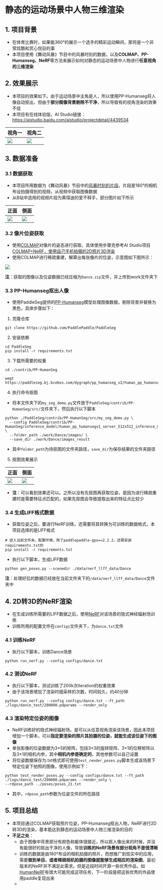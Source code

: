 # 静态的运动场景中人物三维渲染

## 1. 项目背景

- 在体育比赛时，如果能360°的展示一个选手的精彩运动瞬间，那将是一个非常炫酷和赏心悦目的事
- 本项目使用《舞动风暴》节目中的风暴时刻的数据，以及**COLMAP、PP-Humanseg、NeRF**等方法来展示如何对静态的运动场景中人物进行**任意视角的三维渲染**

## 2. 效果展示

- 本项目的效果如下。由于运动场景中主角是人，所以使用PP-Humanseg将人像自动抠出，但由于**部分图像背景剔除不干净**，所以导致有的视角渲染的效果不佳
- 本项目有在线体验版，AI Studio链接：https://aistudio.baidu.com/aistudio/projectdetail/4439534

| 视角一| 视角二|
| --- | --- |
| ![](https://ai-studio-static-online.cdn.bcebos.com/aaeeeeab1f2d4cefb42186dafec5cb59b27d35934bc744ed95652241e471301f)| ![](https://ai-studio-static-online.cdn.bcebos.com/5ae034f5ab5c4c21afe354cf7043544e9a2bfcc51a2943b9952382f35fac356b)|

## 3. 数据准备

### 3.1 数据获取

- 本项目所用数据为《舞动风暴》节目中的[风暴时刻的片段](https://www.bilibili.com/video/BV1mJ411F7Dj?spm_id_from=333.337.search-card.all.click&vd_source=f8c967257e5e66e7ab9fdb724afa02f7)，片段是180°的相机布设拍摄得到的视频，从视频中获取图像数据
- 从B站中选用的视频片段为黄琛迪的爱不释手，部分图片如下所示

| 正面 | 侧面 |
| --- | --- |
| ![](https://ai-studio-static-online.cdn.bcebos.com/e221425bf834435d8210e6dfc59381a3c4eed98853814e719c6f0e9f46099d5e) |![](https://ai-studio-static-online.cdn.bcebos.com/2806219f21b94e28ac92d0a91b5ea31a7428285a94d74f66acad9d4d94c1312f) |

### 3.2 像片位姿获取

- 使用[COLMAP](https://demuc.de/colmap/)对像片的姿态进行获取，具体使用步骤克参考AI Studio项目[COLMAP+NeRF，使用自己手机拍摄的2D照片3D渲染](https://aistudio.baidu.com/aistudio/projectdetail/4132862?contributionType=1)
- 使用COLMAP进行稀疏重建，解算出每张像片的位姿，示意图如下图所示：

![](https://ai-studio-static-online.cdn.bcebos.com/506ce7ad73eb4845ad6da53ad7d40608323fa4cdfdde479aa2f1f23ad9a10f5c)

**注**：获取的图像以及位姿数据已经压缩为`Dance.zip`文件，并上传到work文件夹下

### 3.3 PP-Humanseg抠出人像

- 使用PaddleSeg提供的[PP-Humanseg](https://gitee.com/paddlepaddle/PaddleSeg/tree/release/2.6/contrib/PP-HumanSeg)模型处理图像数据，剔除背景并替换为黑色，具体步骤如下：

1. 克隆仓库

```shell
git clone https://github.com/PaddlePaddle/PaddleSeg
```

2. 安装依赖

```shell
cd PaddleSeg
pip install -r requirements.txt
```

3. 下载所需要的权重

```shell
cd ./contrib/PP-HumanSeg

wegt https://paddleseg.bj.bcebos.com/dygraph/pp_humanseg_v2/human_pp_humansegv1_server_512x512_inference_model_with_softmax.zip
```

4. 执行命令抠图

- 将本文件夹下的`my_seg_demo.py`文件放于`PaddleSeg/contrib/PP-HumanSeg/src/`文件夹下，然后执行以下脚本
```shell
python ./PaddleSeg/contrib/PP-HumanSeg/src/my_seg_demo.py \
  --config PaddleSeg/contrib/PP-HumanSeg/inference_model/human_pp_humansegv1_server_512x512_inference_model_with_softmax/deploy.yaml \
  --folder_path ./work/Dance/images/ \
  --save_dir ./work/Dance/images_result
```

- 其中`folder_path`为待抠图的文件夹路径，`save_dir`为保存结果的文件夹路径

5. 抠图效果展示

| 正面 | 侧面 |
| --- | --- |
| ![](https://ai-studio-static-online.cdn.bcebos.com/168ad8b4a4444acfbda103c03c3e395d83e2652536e448019b852fb87debf249) | ![](https://ai-studio-static-online.cdn.bcebos.com/6a4201641eb8425991d9588ebb787d5c59c223625fea4eeb9896bfaed4bebe72) |

- **注**：可以看到效果还可以。之所以没有先抠图再获取位姿，是因为进行稀疏重建时是需要特征点匹配的，如果先抠图会导致提取出来的特征点比较少

### 3.4 生成LIFF格式数据

- 获取位姿之后，要进行NeRF训练，还需要将其转换为可训练的数据格式，本项目选择的是LIFF格式

```shell
# 进入当前文件夹，配置环境，除了paddlepaddle-gpu==2.2.2，还需安装requirements.txt的
pip install -r requirements.txt
```

- 执行以下脚本，生成LIFF数据

```shell
python gen_poses.py --scenedir ./data/nerf_llff_data/Dance
```

**注**：处理好后的数据已经放在当前文件夹下的`/data/nerf_llff_data/Dance`文件夹中

## 4. 2D转3D的NeRF渲染

- 在生成训练所需要的LIFF数据之后，使用[NeRF](https://www.matthewtancik.com/nerf)对该场景的隐式神经辐射场训练
- 训练所用的配置文件在`configs`文件夹下，为`dance.txt`文件

### 4.1 训练NeRF
- 执行以下脚本，训练Dance场景

```shell
python run_nerf.py --config configs/dance.txt
```

### 4.2 测试NeRF

- 执行以下脚本，测试训练了200k次iteration的权重效果
- 由于该场景增加了渲染时细采样的次数，时间较久，约40分钟

```shell
python run_nerf.py --config configs/dance.txt --ft_path ./logs/dance_test/200000.pdparams --render_only
```

### 4.3 渲染特定位姿的图像

- NeRF训练好的隐式神经辐射场，是可以从任意视角渲染该场景，因此本项目增加一个脚本，可以**指定要渲染的照片其拍摄的位姿，就能生成该位姿下的图像**
- 单张影像的位姿数据为3×5的矩阵，包括3×3的旋转矩阵、3×1的位移矩阵以及3×1的相机内参，其中**相机内参是确定的**，其他参数可以自己设置
- 将位姿数据保存为.txt格式即可使用`test_render_poses.py`脚本生成该场景下特定位姿下拍照的图像，使用示例如下：

```shell
python test_render_poses.py --config configs/dance.txt --ft_path ./logs/dance_test/200000.pdparams --render_only \
--rdpose_path ../poses/poses_21.txt
```
- 其中，`rdpose_path`参数为位姿文件的所在路径

## 5. 项目总结

- 本项目通过COLMAP获取照片位姿，PP-Humanseg抠出人物，NeRF进行2D转3D的渲染，基本能达到静态的运动场景中人物三维渲染的目的
- **不足之处**：
    - 由于图像中背景部分有颜色和躯体很接近，所以抠人像出来的时候，并没有能很好的抠出干净的人像，导致**训练的NeRF场景有部分视角不是很清晰**
    - 训练的数据是由180°布设的相机拍摄的照片，而想推广到现实中的应用，需要**做到单目、或者稀疏相机拍摄的图像就能够生成相应的渲染图**，最初版本的NeRF并不满足此需求。但是近段时间开源一些优秀作品，如[HumanNeRF](https://grail.cs.washington.edu/projects/humannerf/)有很大可能完成这项任务，下一阶段是把这些优秀的作品使用paddle复现出来
    - 
